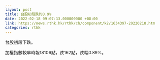 ```yaml
---
layout: post
title: 台股初段跌約0.9%
date: 2022-02-18 09:07:13.000000000 +08:00
link: https://news.rthk.hk/rthk/ch/component/k2/1634397-20220218.htm
categories: rthk
---
```


台股初段下跌。

加權指數較早時報18106點，跌162點，跌幅0.89%。
